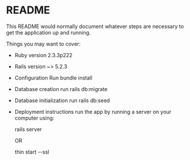 # README

This README would normally document whatever steps are necessary to get the
application up and running.

Things you may want to cover:

* Ruby version
    2.3.3p222

* Rails version ~> 5.2.3

* Configuration
    Run bundle install
* Database creation
    run rails db:migrate

* Database initialization
    run rails db:seed

* Deployment instructions
    run the app by running a server on your computer using:

    rails server

    OR

    thin start --ssl





